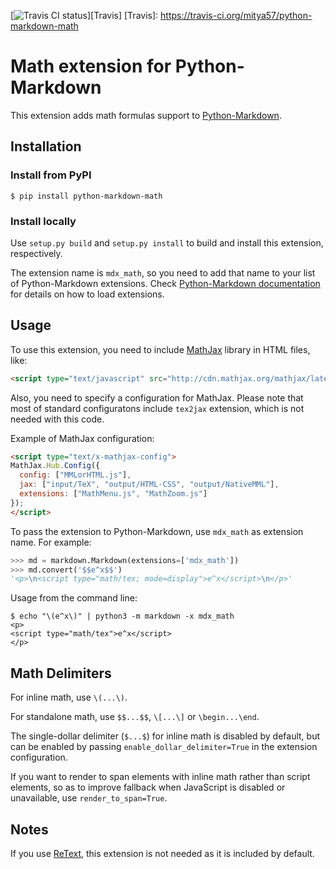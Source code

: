 [![Travis CI status](https://api.travis-ci.org/mitya57/python-markdown-math.svg)][Travis]
[Travis]: https://travis-ci.org/mitya57/python-markdown-math

Math extension for Python-Markdown
==================================

This extension adds math formulas support to [Python-Markdown].

[Python-Markdown]: https://github.com/waylan/Python-Markdown

Installation
------------

### Install from PyPI

```
$ pip install python-markdown-math
```

### Install locally

Use `setup.py build` and `setup.py install` to build and install this
extension, respectively.

The extension name is `mdx_math`, so you need to add that name to your
list of Python-Markdown extensions.
Check [Python-Markdown documentation] for details on how to load
extensions.

[Python-Markdown documentation]: http://pythonhosted.org/Markdown/extensions/

Usage
-----

To use this extension, you need to include [MathJax] library in HTML files, like:

```html
<script type="text/javascript" src="http://cdn.mathjax.org/mathjax/latest/MathJax.js"></script>
```

[MathJax]: http://www.mathjax.org/

Also, you need to specify a configuration for MathJax. Please note that
most of standard configuratons include `tex2jax` extension, which is not needed
with this code.

Example of MathJax configuration:

```html
<script type="text/x-mathjax-config">
MathJax.Hub.Config({
  config: ["MMLorHTML.js"],
  jax: ["input/TeX", "output/HTML-CSS", "output/NativeMML"],
  extensions: ["MathMenu.js", "MathZoom.js"]
});
</script>
```

To pass the extension to Python-Markdown, use `mdx_math` as extension name.
For example:

```python
>>> md = markdown.Markdown(extensions=['mdx_math'])
>>> md.convert('$$e^x$$')
'<p>\n<script type="math/tex; mode=display">e^x</script>\n</p>'
```

Usage from the command line:

```
$ echo "\(e^x\)" | python3 -m markdown -x mdx_math
<p>
<script type="math/tex">e^x</script>
</p>
```

Math Delimiters
---------------

For inline math, use `\(...\)`.

For standalone math, use `$$...$$`, `\[...\]` or `\begin...\end`.

The single-dollar delimiter (`$...$`) for inline math is disabled by
default, but can be enabled by passing `enable_dollar_delimiter=True`
in the extension configuration.

If you want to render to span elements with inline math rather than script
elements, so as to improve fallback when JavaScript is disabled or unavailable,
use `render_to_span=True`.

Notes
-----

If you use [ReText](http://retext.sourceforge.net/), this extension is not needed as it is
included by default.
